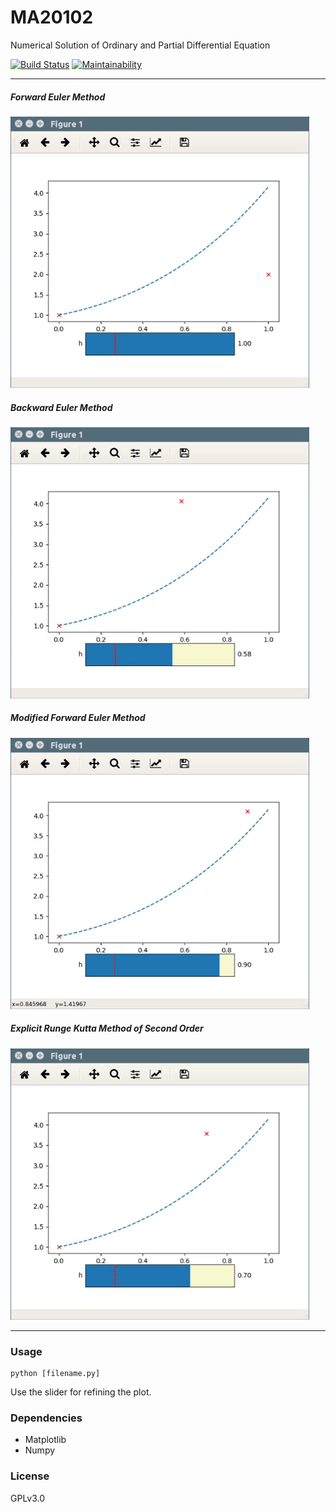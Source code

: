 # MA20102
Numerical Solution of Ordinary and Partial Differential Equation

[![Build Status](https://travis-ci.org/rohitner/MA20102.svg?branch=master)](https://travis-ci.org/rohitner/MA20102) [![Maintainability](https://api.codeclimate.com/v1/badges/481fe9b1bd1eab2343ab/maintainability)](https://codeclimate.com/github/rohitner/MA20102/maintainability)
________________________
##### Forward Euler Method
![FEM](/gif/FEM.gif)

##### Backward Euler Method
![FEM](/gif/BEM.gif)

##### Modified Forward Euler Method
![FEM](/gif/FEM_mod.gif)

##### Explicit Runge Kutta Method of Second Order
![FEM](/gif/RKM_2.gif)
________________________
### Usage
```
python [filename.py]
```
Use the slider for refining the plot.

### Dependencies
- Matplotlib
- Numpy

### License
GPLv3.0

